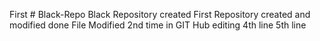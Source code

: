First # Black-Repo
Black Repository created
First Repository created and modified done
File Modified 2nd time in GIT Hub
editing 4th line
5th line
